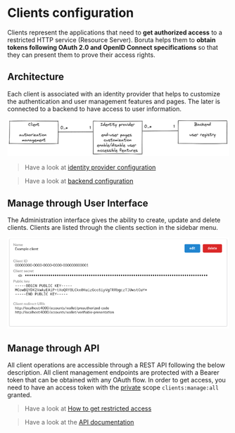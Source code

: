 # Clients configuration

Clients represent the applications that need to __get authorized access__ to a restricted HTTP service (Resource Server). Boruta helps them to __obtain tokens following OAuth 2.0 and OpenID Connect specifications__ so that they can present them to prove their access rights.

## Architecture

Each client is associated with an identity provider that helps to customize the authentication and user management features and pages. The later is connected to a backend to have access to user information.

![Clients, identity providers, and backends](/assets/images/client-identity-provider-backend-en.png)

> Have a look at [identity provider configuration](provider-configuration/configure-identity-providers.md)

> Have a look at [backend configuration](provider-configuration/configure-backends.md)

## Manage through User Interface

The Administration interface gives the ability to create, update and delete clients. Clients are listed through the clients section in the sidebar menu.

![client form](/assets/images/oauth-clients-list.png)

## Manage through API

All client operations are accessible through a REST API following the below description. All client management endpoints are protected with a Bearer token that can be obtained with any OAuth flow. In order to get access, you need to have an access token with the [private](provider-configuration/configure-scopes.md#public-vs-private-scopes) scope `clients:manage:all` granted.

> Have a look at [How to get restricted access](management-api#get-an-access-token)

> Have a look at the [API documentation](/api/list-clients)

